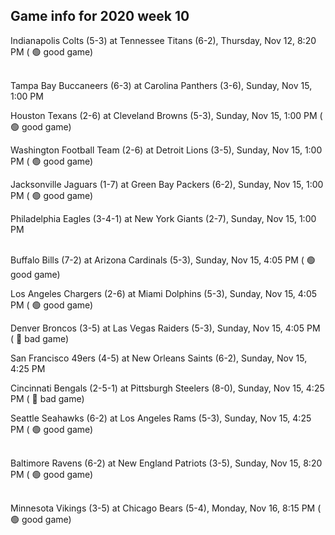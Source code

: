 ## Game info for 2020 week 10
Indianapolis Colts (5-3) at Tennessee Titans (6-2), Thursday, Nov 12, 8:20 PM (	:green_circle: good game)

<br/>Tampa Bay Buccaneers (6-3) at Carolina Panthers (3-6), Sunday, Nov 15, 1:00 PM

Houston Texans (2-6) at Cleveland Browns (5-3), Sunday, Nov 15, 1:00 PM (	:green_circle: good game)

Washington Football Team (2-6) at Detroit Lions (3-5), Sunday, Nov 15, 1:00 PM (	:green_circle: good game)

Jacksonville Jaguars (1-7) at Green Bay Packers (6-2), Sunday, Nov 15, 1:00 PM (	:green_circle: good game)

Philadelphia Eagles (3-4-1) at New York Giants (2-7), Sunday, Nov 15, 1:00 PM

<br/>Buffalo Bills (7-2) at Arizona Cardinals (5-3), Sunday, Nov 15, 4:05 PM (	:green_circle: good game)

Los Angeles Chargers (2-6) at Miami Dolphins (5-3), Sunday, Nov 15, 4:05 PM (	:green_circle: good game)

Denver Broncos (3-5) at Las Vegas Raiders (5-3), Sunday, Nov 15, 4:05 PM (	:red_circle: bad game)

San Francisco 49ers (4-5) at New Orleans Saints (6-2), Sunday, Nov 15, 4:25 PM

Cincinnati Bengals (2-5-1) at Pittsburgh Steelers (8-0), Sunday, Nov 15, 4:25 PM (	:red_circle: bad game)

Seattle Seahawks (6-2) at Los Angeles Rams (5-3), Sunday, Nov 15, 4:25 PM (	:green_circle: good game)

<br/>Baltimore Ravens (6-2) at New England Patriots (3-5), Sunday, Nov 15, 8:20 PM (	:green_circle: good game)

<br/>Minnesota Vikings (3-5) at Chicago Bears (5-4), Monday, Nov 16, 8:15 PM (	:green_circle: good game)

